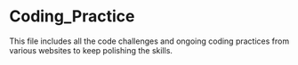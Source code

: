 # Coding_Practice

This file includes all the code challenges and ongoing coding practices from various websites to keep polishing the skills.
